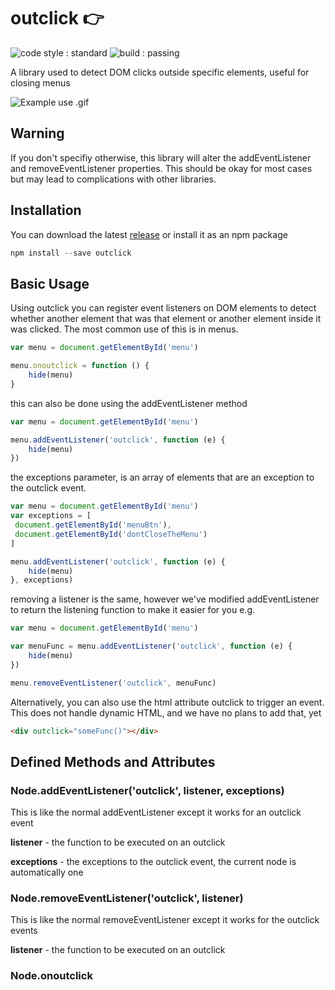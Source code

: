 # outclick 👉
![code style : standard](https://img.shields.io/badge/code%20style-standard-brightgreen.svg)
![build : passing](https://img.shields.io/badge/build-passing-brightgreen.svg)

A library used to detect DOM clicks outside specific elements, useful for closing menus

![Example use .gif](https://raw.githubusercontent.com/joe-tom/outclick/master/test/outclick.gif)

## Warning
If you don't specifiy otherwise, this library will alter the addEventListener and removeEventListener properties. This should be okay for most cases but may lead to complications with other libraries. 

## Installation
You can download the latest [release](https://raw.githubusercontent.com/joe-tom/outclick/master/release/outclick.min.js) or install it as an npm package
```javascript
npm install --save outclick
```

## Basic Usage
Using outclick you can register event listeners on DOM elements to detect whether another element that was that element or another element inside it was clicked.
The most common use of this is in menus.
```javascript
var menu = document.getElementById('menu')

menu.onoutclick = function () {
	hide(menu)
}
```
this can also be done using the addEventListener method
```javascript
var menu = document.getElementById('menu')

menu.addEventListener('outclick', function (e) {
	hide(menu)
})
```
the exceptions parameter, is an array of elements that are an exception to the outclick event.
```javascript
var menu = document.getElementById('menu')
var exceptions = [
 document.getElementById('menuBtn'),
 document.getElementById('dontCloseTheMenu')
]

menu.addEventListener('outclick', function (e) {
	hide(menu)
}, exceptions)
```
removing a listener is the same, however we've modified addEventListener to return the listening function to make it easier for you e.g.

```javascript
var menu = document.getElementById('menu')

var menuFunc = menu.addEventListener('outclick', function (e) {
	hide(menu)
})

menu.removeEventListener('outclick', menuFunc)
```

Alternatively, you can also use the html attribute outclick to trigger an event.
This does not handle dynamic HTML, and we have no plans to add that, yet
```html
<div outclick="someFunc()"></div>
```
## Defined Methods and Attributes
### Node.addEventListener('outclick', listener, exceptions)
This is like the normal addEventListener except it works for an outclick event

**listener** - the function to be executed on an outclick

**exceptions** - the exceptions to the outclick event, the current node is automatically one

### Node.removeEventListener('outclick', listener)
This is like the normal removeEventListener except it works for the outclick events

**listener** - the function to be executed on an outclick
### Node.onoutclick













